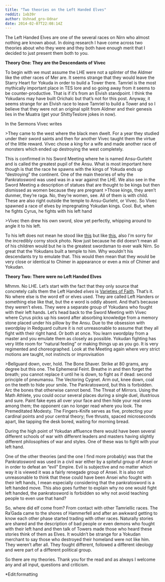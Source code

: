```yaml
---
title: "Two theories on the Left Handed Elves"
reddit: 1xb39r
author: Ushnad_gro-Udnar
date: 2014-02-07T22:08:14Z
---
```


The Left Handed Elves are one of the several races on Nirn who almost nothing are known about. In doing research I have come across two theories about who they were and they both have enough merit that I decided to just present them both to you. 

**Theory One: They are the Descendants of Vivec**

To begin with we must assume the LHE were not a splinter of the Aldmer like the other races of Mer are. It seems strange that they would leave the Starry Heart for Yokuda in order to build a Tower there. Tamriel is the most mythically important place in TES lore and so going away from it seems to be counter-productive. That is if it’s from an Elvish standpoint. I think the Yokudans may have built Orichalc but that’s not for this post. Anyway, it seems strange for an Elvish race to leave Tamriel to build a Tower and so I believe that they were not an original split from Aldmer and their genesis lies in the Muatra (get your ShittyTeslore jokes in now). 
	
In the Sermons Vivec writes 

&gt;They came to the west where the black men dwelt. For a year they studied under their sword saints and then for another Vivec taught them the virtue of the little reward. Vivec chose a king for a wife and made another race of monsters which ended up destroying the west completely. 

This is confirmed in his Sword Meeting where he is named Ansu-Gurleht and is called the greatest pupil of the Ansu. What is most important here though is that the race he spawns with the kings of Yokuda ends up “destroying” the continent. One of the main theories of why the Pankratosword was used was in a war against the LHE. We also see in the Sword Meeting a description of statues that are thought to be kings but then dismissed as women because they are pregnant &gt;Those kings, they aren’t dunmer, they’re raga. No, they’re women, see. All of them is with child. 
These are also right outside the temple to Ansu-Gurleht, or Vivec. So Vivec spawned a race of elves by impregnating Yokudan kings. Cool. But, when he fights Cyrus, he fights with his left hand 

&gt;Vivec then drew his own sword, slow yet perfectly, whipping around to angle it to his left. 

To his left does not mean he stood like [this](http://thumbs.dreamstime.com/x/young-man-holding-sword-9845798.jpg) but like [this](http://static2.wikia.nocookie.net/__cb20091219031433/wot/images/1/1b/Re-learning_the_sword_03.jp), also I'm sorry for the incredibly corny stock photo. Now just because he did doesn’t mean all of his children would but he is the greatest swordsman to ever walk Nirn. So great that the Yokudans built a temple to him. Why wouldn't his descendants try to emulate that. This would then mean that they would be very close or identical to Chimer in appearance or even a mix of Chimer and Yokudan.

**Theory Two: There were no Left Handed Elves**

Mhmm. No LHE. Let’s start with the fact that they only source that concretely calls them the Left Handed *elves* is [Varieties of Faith](http://www.uesp.net/wiki/Lore:Varieties_of_Faith...). That’s it. No where else is the word elf or elves used. They are called Left Handers or something else like that, but the e word is oddly absent. And that’s because they weren’t elves. They were a separate group of Yokudans who fought with their left hands. Let’s head back to the Sword Meeting with Vivec where Cyrus picks up his sword after absorbing knowledge from a memory stone placed under his pillow by the Ansu. Due to the obsession with swordplay in Redguard culture it is not unreasonable to assume that they all fight with their right hand. Or both at once. You learn swordplay from a master and you emulate them as closely as possible. Yokudan fighting has very little room for “natural feeling” or making things up as you go. It is very regimented and choreographed. Look at the Meeting again where very strict motions are taught, not instincts or improvisation 

&gt;Bellguard down, over, hold. The Bone Shaver. Strike at 80 grams, any degree but this one. The Ephemeral Feint. Breathe in and then forget the breath; you cannot replace it until he is down, to fight as if dead: second principle of pneumansu. The Vectoring Cygnet. Arm out, knee down, coal on the teeth to hide your smile. The Pankratosword, but this is forbidden. Arc the bones that otherwise cannot bend. The Threat of Mirrors. Using the Math Athlete, you could occur several places during a single duel, illustrious and sure. Paint fake eyes all over your face and then hide your real ones among them; the opponent can no longer read where you look. The Premeditated Modesty. The Fingers-Knife serves as five, protecting your cardinal points and your central theory; five thrusts, spaced microseconds apart, like tapping the desk bored, waiting for morning bread. 

During the high point of Yokudan affluence there would have been several different schools of war with different leaders and masters having slightly different philosophies of war and styles. One of these was to fight with your left hand. 
	
One of the other theories (and the one I find more probably) was that the Pankratosword was used in a civil war either by a spiteful group of Ansei or in order to defeat an “evil” Empire. Evil is subjective and no matter which way it is viewed it was a fairly renegade group of Ansei. It is also not unreasonable to think that these could have been Ansei who fought with their left hands, I mean especially considering that the pankratosword is a left handed move. This also goes further to explain why no one would fight left handed, the pankratosword is forbidden so why not avoid teaching people to even use that hand?
	
So, where did elf come from? From contact with other Tamriellic races. The Ra’Gada came to the shores of Hammerfell and after an awkward getting to know each other phase started trading with other races. Naturally stories are shared and the description of bad people or even demons who fought with their left hand and then talk of Towers made those who heard these stories think of them as Elves. It wouldn’t be strange for a Yokudan merchant to say those who destroyed their homeland were not like him. They weren’t after all. They fought different, followed a different ideology and were part of a different political group. 

So there are my theories. Thank you for the read and as always I welcome any and all input, questions and criticism.

*Edit:formatting
